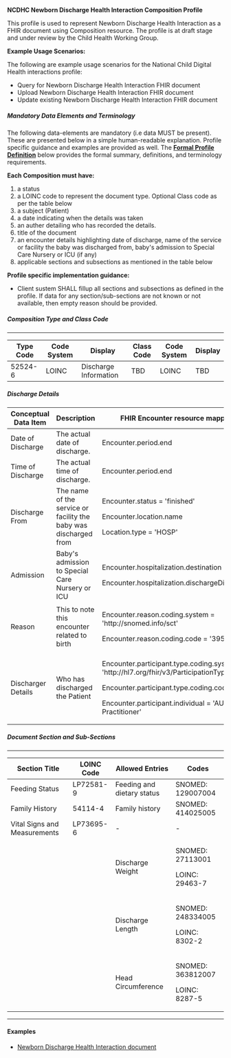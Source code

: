 **NCDHC Newborn Discharge Health Interaction Composition Profile**

This profile is used to represent Newborn Discharge Health Interaction as a FHIR document using Composition resource. The profile is at draft stage and under review by the Child Health Working Group. 

**Example Usage Scenarios:**

The following are example usage scenarios for the National Child Digital Health interactions
profile:

-   Query for Newborn Discharge Health Interaction FHIR document
-   Upload Newborn Discharge Health Interaction FHIR document
-   Update existing Newborn Discharge Health Interaction FHIR document

##### Mandatory Data Elements and Terminology


The following data-elements are mandatory (i.e data MUST be present). These are presented below in a simple human-readable explanation.  Profile specific guidance and examples are provided as well.  The [**Formal Profile Definition**](#profile) below provides the  formal summary, definitions, and  terminology requirements.  

**Each Composition must have:**

1.  a status  
1.  a LOINC code to represent the document type. Optional Class code as per the table below
1.  a subject (Patient)
1.  a date indicating when the details was taken
1.	an auther detailing who has recorded the details.
1.  title of the document
1.  an encounter details highlighting date of discharge, name of the service or facility the baby was discharged from, baby's admission to Special Care Nursery or ICU  (if any)
1.  applicable sections and subsections as mentioned in the table below

**Profile specific implementation guidance:**

* Client sustem SHALL fillup all sections and subsections as defined in the profile. If data for any section/sub-sections are not known or not available, then empty reason should be provided.


##### Composition Type and Class Code
---

<table class="grid">
  <thead>
    <tr>
      <th>Type Code</th>
      <th>Code System</th>
      <th>Display</th>
      <th>Class Code</th>
	  <th>Code System</th>
	  <th>Display</th>
    </tr>
  </thead>
  <tbody>
    <tr>
      <td>52524-6</td>
      <td>LOINC</td>
      <td>Discharge Information</td>
      <td>TBD</td>
	  <td>LOINC</td>
	  <td>TBD</td>
    </tr>
  </tbody>
</table>

##### Discharge Details

<table class="grid">
  <thead>
    <tr>
      <th>Conceptual Data Item</th>
	  <th>Description</th>	  
	  <th>FHIR Encounter resource mapping</th>	
    </tr>
  </thead>
  <tbody>
    <tr>
	<td>Date of Discharge</td>
	<td>The actual date of discharge.</td>
	<td>Encounter.period.end</td>
	</tr>
	<tr>
	<td>Time of Discharge</td>
	<td>The actual time of discharge.</td>
	<td>Encounter.period.end</td>
	</tr>
	<tr>
	<td>Discharge From</td>
	<td>The name of the service or facility the baby was discharged from&nbsp;</td>
	<td>
	<p>Encounter.status = 'finished'</p>
	<p>Encounter.location.name</p>
	<p>Location.type = 'HOSP'</p>
	</td>
	</tr>
	<tr>
	<td>Admission</td>
	<td>Baby's admission to Special Care Nursery or ICU</td>
	<td>
	<p>Encounter.hospitalization.destination</p>
	<p>Encounter.hospitalization.dischargeDisposition</p>
	</td>
	</tr>
    <tr>
	<td>Reason</td>
	<td>This to note this encounter related to birth</td>
	<td>
	<p>Encounter.reason.coding.system = 'http://snomed.info/sct'</p>
	<p>Encounter.reason.coding.code = '3950001'</p>	
	</td>
	</tr>
	<tr>
	<td>Discharger Details</td>
	<td>Who has discharged the Patient</td>
	<td>
	<p>Encounter.participant.type.coding.system = 'http://hl7.org/fhir/v3/ParticipationType'</p>
	<p>Encounter.participant.type.coding.code = 'DIS'</p>
    <p>Encounter.participant.individual = 'AU Practitioner'</p>	
	</td>
	</tr>	
	<tr></tr>
  </tbody>
</table>

##### Document Section and Sub-Sections
---

<table class="grid">
  <thead>
    <tr>
      <th>Section Title</th>
	  <th>LOINC Code</th>
		<th>Allowed Entries</th>
		<th>Codes</th>	
    </tr>
  </thead>
  <tbody>
    <tr>
      <td>Feeding Status</td>
      <td>LP72581-9</td>
      <td>Feeding and dietary status</td>
      <td>SNOMED: 129007004</td>	 
    </tr>
	<tr>
      <td>Family History</td>
      <td>54114-4</td>
      <td>Family history</td>
      <td>SNOMED: 414025005</td>	 
    </tr>	
	<tr>
      <td>Vital Signs and Measurements</td>
      <td>LP73695-6</td>
      <td>-</td>
      <td>-</td>	 
    </tr>
	<tr>
      <td></td>
      <td></td>
      <td>Discharge Weight</td>
      <td><p>SNOMED: 27113001</p><p>LOINC: 29463-7</p></td>	 
    </tr>
	<tr>
      <td></td>
      <td></td>
      <td>Discharge Length</td>
      <td><p>SNOMED: 248334005</p><p>LOINC: 8302-2</p></td>	 
    </tr>
	<tr>
      <td></td>
      <td></td>
      <td>Head Circumference</td>
      <td><p>SNOMED: 363812007</p><p>LOINC: 8287-5</p></td>	 
    </tr>	 
  </tbody>
</table>

---



#### Examples

- [Newborn Discharge Health Interaction document](Bundle-document-dischargeHI-response-payload.html)

[Composition]: http://hl7.org.au/fhir/base2018Oct/StructureDefinition-au-composition.html
[extensible]: http://hl7.org/fhir/terminologies.html#extensible
[General Guidance Section]: definitions.html


